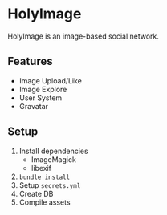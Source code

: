 # HolyImage

HolyImage is an image-based social network.

## Features

* Image Upload/Like
* Image Explore
* User System
* Gravatar

## Setup

1. Install dependencies
	* ImageMagick
	* libexif
2. `bundle install`
3. Setup `secrets.yml`
4. Create DB
5. Compile assets
